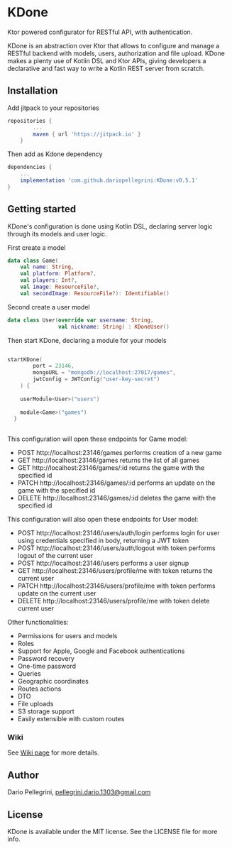 # KDone

Ktor powered configurator for RESTful API, with authentication.

KDone is an abstraction over Ktor that allows to configure and manage a RESTful backend with models, users, authorization and file upload. KDone makes a plenty use of Kotlin DSL and Ktor APIs, giving developers a declarative and fast way to write a Kotlin REST server from scratch.

## Installation

Add jitpack to your repositories
``` groovy
repositories {
        ...
        maven { url 'https://jitpack.io' }
    }
```
Then add as Kdone dependency
``` groovy
dependencies {
    ...
    implementation 'com.github.dariopellegrini:KDone:v0.5.1'
}
```

## Getting started

KDone's configuration is done using Kotlin DSL, declaring server logic through its models and user logic.

First create a model
```kotlin
data class Game(
    val name: String,
    val platform: Platform?,
    val players: Int?,
    val image: ResourceFile?,
    val secondImage: ResourceFile?): Identifiable()
```

Second create a user model
```kotlin
data class User(override var username: String,
                val nickname: String) : KDoneUser()
```

Then start KDone, declaring a module for your models
```kotlin

startKDone(
        port = 23146,
        mongoURL = "mongodb://localhost:27017/games",
        jwtConfig = JWTConfig("user-key-secret")
    ) {
    
    userModule<User>("users")
    
    module<Game>("games")
  }
    
```

This configuration will open these endpoints for Game model:

- POST http://localhost:23146/games performs creation of a new game
- GET http://localhost:23146/games returns the list of all games
- GET http://localhost:23146/games/:id returns the game with the specified id
- PATCH http://localhost:23146/games/:id performs an update on the game with the specified id
- DELETE http://localhost:23146/games/:id deletes the game with the specified id


This configuration will also open these endpoints for User model:
- POST http://localhost:23146/users/auth/login performs login for user using credentials specified in body, returning a JWT token
- POST http://localhost:23146/users/auth/logout with token performs logout of the current user
- POST http://localhost:23146/users performs a user signup
- GET http://localhost:23146/users/profile/me with token returns the current user
- PATCH http://localhost:23146/users/profile/me with token performs update on the current user
- DELETE http://localhost:23146/users/profile/me with token delete current user

Other functionalities:
- Permissions for users and models
- Roles
- Support for Apple, Google and Facebook authentications
- Password recovery
- One-time password
- Queries
- Geographic coordinates
- Routes actions
- DTO
- File uploads
- S3 storage support
- Easily extensible with custom routes

### Wiki
See [Wiki page](https://github.com/dariopellegrini/KDone/wiki) for more details.

## Author

Dario Pellegrini, pellegrini.dario.1303@gmail.com

## License

KDone is available under the MIT license. See the LICENSE file for more info.
